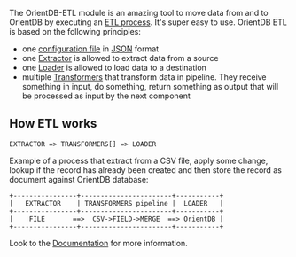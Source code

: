 The OrientDB-ETL module is an amazing tool to move data from and to OrientDB by executing an [ETL process](http://en.wikipedia.org/wiki/Extract,_transform,_load). It's super easy to use. OrientDB ETL is based on the following principles:
- one [configuration file](https://github.com/orientechnologies/orientdb-etl/wiki/Configuration-File) in [JSON](http://en.wikipedia.org/wiki/JSON) format
- one [Extractor](https://github.com/orientechnologies/orientdb-etl/wiki/Extractor) is allowed to extract data from a source
- one [Loader](https://github.com/orientechnologies/orientdb-etl/wiki/Loader) is allowed to load data to a destination
- multiple [Transformers](https://github.com/orientechnologies/orientdb-etl/wiki/Transformer) that transform data in pipeline. They receive something in input, do something, return something as output that will be processed as input by the next component

## How ETL works
```
EXTRACTOR => TRANSFORMERS[] => LOADER
```
Example of a process that extract from a CSV file, apply some change, lookup if the record has already been created and then store the record as document against OrientDB database:

```
+----------------+-----------------------+-----------+
|   EXTRACTOR    | TRANSFORMERS pipeline |  LOADER   |
+----------------+-----------------------+-----------+
|    FILE       ==>  CSV->FIELD->MERGE  ==> OrientDB |
+----------------+-----------------------+-----------+
```

Look to the [Documentation](https://github.com/orientechnologies/orientdb-etl/wiki/Home) for more information.
